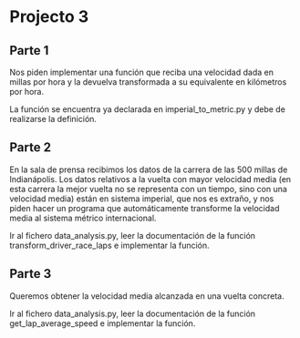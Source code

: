 # Projecto 3

## Parte 1

Nos piden implementar una función que reciba una velocidad dada en millas por hora y la devuelva transformada a su equivalente en kilómetros por hora.

La función se encuentra ya declarada en imperial_to_metric.py y debe de realizarse la definición.

## Parte 2

En la sala de prensa recibimos los datos de la carrera de las 500 millas de Indianápolis. Los datos relativos a la vuelta con mayor velocidad media (en esta carrera la mejor vuelta no se representa con un tiempo, sino con una velocidad media) están en sistema imperial, que nos es extraño, y nos piden hacer un programa que automáticamente transforme la velocidad media al sistema métrico internacional.

Ir al fichero data_analysis.py, leer la documentación de la función transform_driver_race_laps e implementar la función.

## Parte 3

Queremos obtener la velocidad media alcanzada en una vuelta concreta.

Ir al fichero data_analysis.py, leer la documentación de la función get_lap_average_speed e implementar la función.